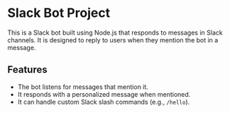 # Slack Bot Project

This is a Slack bot built using Node.js that responds to messages in Slack channels. It is designed to reply to users when they mention the bot in a message.

## Features

- The bot listens for messages that mention it.
- It responds with a personalized message when mentioned.
- It can handle custom Slack slash commands (e.g., `/hello`).
